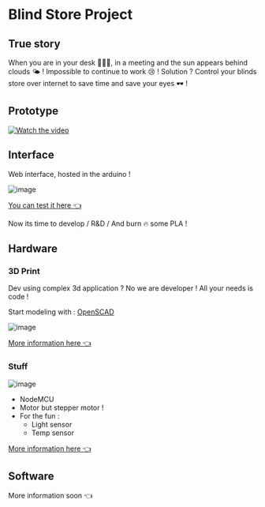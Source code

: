 # Blind Store Project

## True story

When you are in your desk 👨🏻‍💻, in a meeting and the sun appears behind clouds 🌤 ! Impossible to continue to work 😢 ! Solution ? Control your blinds store over internet to save time and save your eyes 🕶 ! 

## Prototype 

[![Watch the video](https://media.giphy.com/media/fLLlRNTH6kdDdQhFSM/giphy.gif)](https://youtu.be/b_dLkQOu_uQ)


## Interface

Web interface, hosted in the arduino !

![image](https://user-images.githubusercontent.com/3717296/95393289-9e8fc300-08fa-11eb-931e-40c09a8a43e9.png)

<a href="https://aurelien-loyer.fr/blind-store-project/software/data/index.html" target="_blank">You can test it here 👈</a>

Now its time to develop / R&D / And burn 🔥 some PLA !

## Hardware

### 3D Print

Dev using complex 3d application ? 
No we are developer ! 
All your needs is code !

Start modeling with : <a href="https://www.openscad.org/index.html" target="_blank">OpenSCAD</a>

![image](https://user-images.githubusercontent.com/3717296/95393652-3a213380-08fb-11eb-94be-077b1111b881.png)

[More information here 👈](hardware/README.md#Print)

### Stuff

![image](https://user-images.githubusercontent.com/3717296/95394143-23c7a780-08fc-11eb-8855-ab8aea1d3a6a.png)

- NodeMCU
- Motor but stepper motor !
- For the fun :
  - Light sensor
  - Temp sensor

[More information here 👈](hardware/README.md#Stuff)

## Software

More information soon 👈